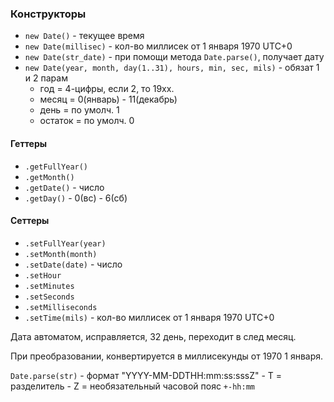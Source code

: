 ### Конструкторы
- `new Date()` - текущее время
- `new Date(millisec)` - кол-во миллисек от 1 января 1970 UTC+0
- `new Date(str_date)` - при помощи метода `Date.parse()`, получает дату
- `new Date(year, month, day(1..31), hours, min, sec, mils)` - обязат 1 и 2 парам
	- год = 4-цифры, если 2, то 19хх.
	- месяц = 0(январь) - 11(декабрь)
	- день = по умолч. 1
	- остаток = по умолч. 0

#### Геттеры
- `.getFullYear()`
- `.getMonth()`
- `.getDate()` - число
- `.getDay()` - 0(вс) - 6(сб)
#### Сеттеры
- `.setFullYear(year)`
- `.setMonth(month)`
- `.setDate(date)` - число
- `.setHour`
- `.setMinutes`
- `.setSeconds`
- `.setMilliseconds`
- `.setTime(mils)` -  кол-во миллисек от 1 января 1970 UTC+0

Дата автоматом, исправляется, 32 день, переходит в след месяц.

При преобразовании, конвертируется в миллисекунды от 1970 1 января. 


`Date.parse(str)` - формат "YYYY-MM-DDTHH:mm:ss:sssZ"
	- Т = разделитель
	- Z = необязательный часовой пояс `+-hh:mm`
